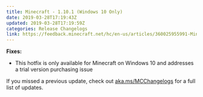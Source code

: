 ```yaml
---
title: Minecraft - 1.10.1 (Windows 10 Only)
date: 2019-03-28T17:19:43Z
updated: 2019-03-28T17:19:59Z
categories: Release Changelogs
link: https://feedback.minecraft.net/hc/en-us/articles/360025955991-Minecraft-1-10-1-Windows-10-Only-
---
```


**Fixes:**

- This hotfix is only available for Minecraft on Windows 10 and addresses a trial version purchasing issue

If you missed a previous update, check out [aka.ms/MCChangelogs](https://aka.ms/MCChangelogs) for a full list of updates.
